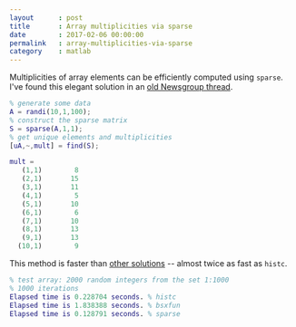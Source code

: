 ```yaml
---
layout      : post
title       : Array multiplicities via sparse
date        : 2017-02-06 00:00:00
permalink   : array-multiplicities-via-sparse
category    : matlab
---
```

Multiplicities of array elements can be efficiently computed using `sparse`.
I've found this elegant solution in an [old Newsgroup thread](http://fr.mathworks.com/matlabcentral/newsreader/view_thread/68132).
```matlab
% generate some data
A = randi(10,1,100);
% construct the sparse matrix
S = sparse(A,1,1);
% get unique elements and multiplicities
[uA,~,mult] = find(S);
```

```matlab
mult = 
   (1,1)        8
   (2,1)       15
   (3,1)       11
   (4,1)        5
   (5,1)       10
   (6,1)        6
   (7,1)       10
   (8,1)       13
   (9,1)       13
  (10,1)        9
```

This method is faster than [other solutions](http://stackoverflow.com/questions/21710781/how-to-quickly-get-the-array-of-multiplicities/) -- almost twice as fast as `histc`.

```matlab
% test array: 2000 random integers from the set 1:1000
% 1000 iterations 
Elapsed time is 0.228704 seconds. % histc
Elapsed time is 1.838388 seconds. % bsxfun
Elapsed time is 0.128791 seconds. % sparse
```
